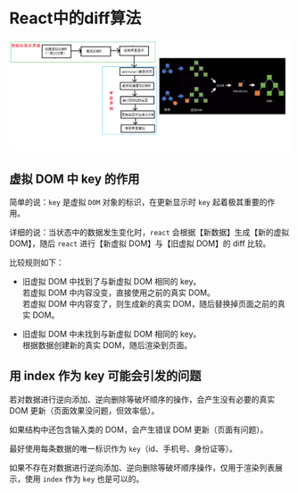 # React中的diff算法

![diff](./img/diff.png)

## 虚拟 DOM 中 key 的作用

简单的说：`key` 是虚拟 `DOM` 对象的标识，在更新显示时 `key` 起着极其重要的作用。

详细的说：当状态中的数据发生变化时，`react` 会根据【新数据】生成【新的虚拟 DOM】，随后 `react` 进行【新虚拟 DOM】与【旧虚拟 DOM】的 diff 比较。

比较规则如下：

- 旧虚拟 DOM 中找到了与新虚拟 DOM 相同的 key。  
若虚拟 DOM 中内容没变，直接使用之前的真实 DOM。  
若虚拟 DOM 中内容变了，则生成新的真实 DOM，随后替换掉页面之前的真实 DOM。

- 旧虚拟 DOM 中未找到与新虚拟 DOM 相同的 key。  
根据数据创建新的真实 DOM，随后渲染到页面。

## 用 index 作为 key 可能会引发的问题

若对数据进行逆向添加、逆向删除等破坏顺序的操作，会产生没有必要的真实 DOM 更新（页面效果没问题，但效率低）。

如果结构中还包含输入类的 DOM，会产生错误 DOM 更新（页面有问题）。

最好使用每条数据的唯一标识作为 `key`（id、手机号、身份证等）。

如果不存在对数据进行逆向添加、逆向删除等破坏顺序操作，仅用于渲染列表展示，使用 `index` 作为 `key` 也是可以的。
